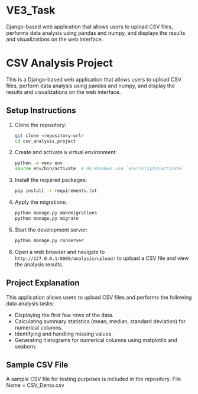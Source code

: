 # VE3_Task
Django-based web application that allows users to upload CSV files, performs data analysis using pandas and numpy, and displays the results and visualizations on the web interface.

# CSV Analysis Project

This is a Django-based web application that allows users to upload CSV files, perform data analysis using pandas and numpy, and display the results and visualizations on the web interface.

## Setup Instructions

1. Clone the repository:
    ```sh
    git clone <repository-url>
    cd csv_analysis_project
    ```

2. Create and activate a virtual environment:
    ```sh
    python -m venv env
    source env/bin/activate  # On Windows use `env\Scripts\activate`
    ```

3. Install the required packages:
    ```sh
    pip install -r requirements.txt
    ```

4. Apply the migrations:
    ```sh
    python manage.py makemigrations
    python manage.py migrate
    ```

5. Start the development server:
    ```sh
    python manage.py runserver
    ```

6. Open a web browser and navigate to `http://127.0.0.1:8000/analysis/upload/` to upload a CSV file and view the analysis results.

## Project Explanation

This application allows users to upload CSV files and performs the following data analysis tasks:
- Displaying the first few rows of the data.
- Calculating summary statistics (mean, median, standard deviation) for numerical columns.
- Identifying and handling missing values.
- Generating histograms for numerical columns using matplotlib and seaborn.

## Sample CSV File

A sample CSV file for testing purposes is included in the repository.
File Name = CSV_Demo.csv
